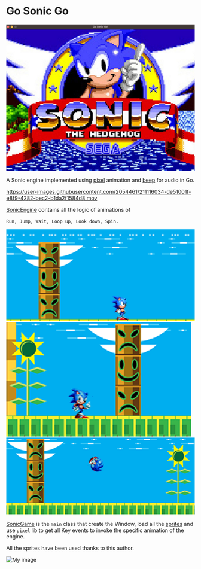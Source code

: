 # Go Sonic Go

![My image](img/title.png)

A Sonic engine implemented using [pixel](https://github.com/faiface/pixel) animation and [beep](https://github.com/faiface/beep) for audio in Go.

https://user-images.githubusercontent.com/2054461/211116034-de51001f-e8f9-4282-bec2-b1da2f1584d8.mov

[SonicEngine](main/SonicEngine.go) contains all the logic of animations of 

```
Run, Jump, Wait, Loop up, Look down, Spin.
```
![My image](img/stop.png)
![My image](img/wait.png)
![My image](img/jump.png)

[SonicGame](main/SonicGame.go) is the ```main``` class that create the Window, load all the [sprites](sprites/) and use 
```pixel``` lib to get all Key events to invoke the specific animation of the engine.

All the sprites have been used thanks to this author.

![My image](img/sprites.png)





